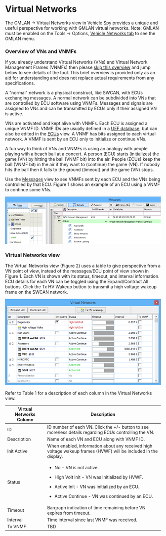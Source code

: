 # Virtual Networks

The GMLAN -> Virtual Networks view in Vehicle Spy provides a unique and useful perspective for working with GMLAN virtual networks. Note: GMLAN must be enabled on the Tools -> Options, [Vehicle Networks tab](../main-menu-tools/tools-options/options-spy-networks-tab/) to see the GMLAN menu.

### Overview of VNs and VNMFs

If you already understand Virtual Networks (VNs) and Virtual Network Management Frames (VNMFs) then please [skip this overview](virtual-networks.md#virtual-networks-view) and jump below to see details of the tool. This brief overview is provided only as an aid for understanding and does not replace actual requirements from any specifications.

A "normal" network is a physical construct, like SWCAN, with ECUs exchanging messages. A normal network can be subdivided into VNs that are controlled by ECU software using VNMFs. Messages and signals are assigned to VNs and can be transmitted by ECUs only if their assigned VN is active.

VNs are activated and kept alive with VNMFs. Each ECU is assigned a unique VNMF ID. VNMF IDs are usually defined in a [UEF database](../main-menu-setup/network-databases.md), but can also be edited in the [ECUs](../main-menu-spy-networks/ecus-view/) view. A VNMF has bits assigned to each virtual network. A VNMF is sent by an ECU only to initialize or continue VNs.

A fun way to think of VNs and VNMFs is using an analogy with people playing with a beach ball at a concert. A person (ECU) starts (initializes) the game (VN) by hitting the ball (VNMF bit) into the air. People (ECUs) keep the ball (VNMF bit) in the air if they want to (continue) the game (VN). If nobody hits the ball then it falls to the ground (timeout) and the game (VN) stops.

Use the [Messages](../main-menu-spy-networks/messages-view/) view to see VNMFs sent by each ECU and the VNs being controlled by that ECU. Figure 1 shows an example of an ECU using a VNMF to continue some VNs.

![Figure 1: Example of a VNMF displayed on the Messages view.](../../.gitbook/assets/spyVirtualNetworksMsg.gif)

### Virtual Networks view

The Virtual Networks view (Figure 2) uses a table to give perspective from a VN point of view, instead of the messages/ECU point of view shown in Figure 1. Each VN is shown with its status, timeout, and interval information. ECU details for each VN can be toggled using the Expand/Contract All buttons. Click the Tx HV Wakeup button to transmit a high voltage wakeup frame on the SWCAN network.

![Figure 2: Example of the Virtual Networks tool in action.](../../.gitbook/assets/spyVirtualNetworks.gif)

Refer to Table 1 for a description of each column in the Virtual Networks view.

| Virtual Networks Column | Description                                                                                                                                                                                                                        |
| ----------------------- | ---------------------------------------------------------------------------------------------------------------------------------------------------------------------------------------------------------------------------------- |
| ID                      | ID number of each VN. Click the +/- button to see more/less details regarding ECUs controlling the VN.                                                                                                                             |
| Description             | Name of each VN and ECU along with VNMF ID.                                                                                                                                                                                        |
| Init Active             | When enabled, information about any received high voltage wakeup frames (HVWF) will be included in the display.                                                                                                                    |
| Status                  | <ul><li>No - VN is not active.</li></ul><ul><li>High Volt Init - VN was initialized by HVWF.</li></ul><ul><li>Active Init - VN was initialized by an ECU.</li></ul><ul><li>Active Continue - VN was continued by an ECU.</li></ul> |
| Timeout                 | Bargraph indication of time remaining before VN expires from timeout.                                                                                                                                                              |
| Interval                | Time interval since last VNMF was received.                                                                                                                                                                                        |
| Tx VNMF                 | TBD                                                                                                                                                                                                                                |
